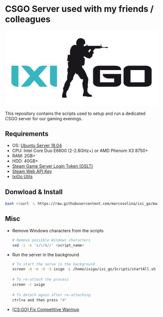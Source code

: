 # CSGO Server used with my friends / colleagues

![Logo](./Misc/Pictures/ixigo-logo.png)

This repository contains the scripts used to setup and run a dedicated CSGO server for our gaming evenings.

## Requirements

- OS: [Ubuntu Server 18.04](https://releases.ubuntu.com/18.04/ubuntu-18.04.5-live-server-amd64.iso)
- CPU: Intel Core Duo E6600 (2-2.8GHz+) or AMD Phenom X3 8750+
- RAM: 2GB+
- HDD: 40GB+
- [Steam Game Server Login Token (GSLT)](https://developer.valvesoftware.com/wiki/Counter-Strike:_Global_Offensive_Dedicated_Servers)
- [Steam Web API Key](https://developer.valvesoftware.com/wiki/CSGO_Workshop_For_Server_Operators)
- [IxiGo Utils](https://github.com/marcosolina/csgo_util)

## Donwload & Install

~~~~bash
bash <(curl -L https://raw.githubusercontent.com/marcosolina/ixi_go/main/Scripts/setup.sh)
~~~~

## Misc

- Remove Windows characters from the scripts

  ~~~~bash
  # Remove possible Windows characters
  sed -i -e 's/\r$//' <script_name>
  ~~~~
  
- Run the server in the background
  ~~~~bash
  # To start the serve in the background
  screen -A -m -d -S ixigo -L /home/ixigo/ixi_go/Scripts/startAll.sh
  
  # To re-attach the process
  screen -r ixigo
  
  # To detach again after re-attaching
  ctrl+a and then press "d"
  ~~~~

- [\[CS:GO\] Fix Competitive Warmup](https://forums.alliedmods.net/showthread.php?t=329053)
